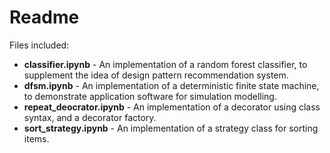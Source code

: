 # Readme

Files included:

* **classifier.ipynb** - An implementation of a random forest classifier, to supplement the idea of design pattern recommendation system.
* **dfsm.ipynb** - An implementation of a deterministic finite state machine, to demonstrate application software for simulation modelling.
* **repeat_deocrator.ipynb** - An implementation of a decorator using class syntax, and a decorator factory.
* **sort_strategy.ipynb** - An implementation of a strategy class for sorting items.
